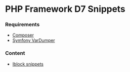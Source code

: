 # PHP Framework D7 Snippets

### Requirements

* [Composer](https://dev.1c-bitrix.ru/learning/course/index.php?COURSE_ID=43&LESSON_ID=4637)
* [Symfony VarDumper](https://symfony.com/components/VarDumper)


### Content

* [Iblock snippets](/src/usr/iblock)
